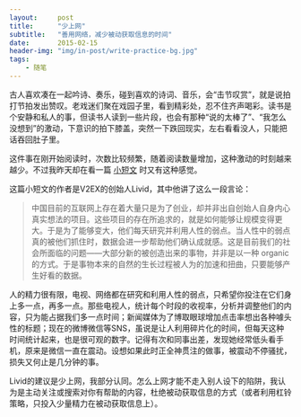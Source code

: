 ```yaml
---
layout:     post
title:      "少上网"
subtitle:   "善用网络，减少被动获取信息的时间"
date:       2015-02-15
header-img: "img/in-post/write-practice-bg.jpg"
tags:
    - 随笔
---
```




古人喜欢凑在一起吟诗、奏乐，碰到喜欢的诗词、音乐，会“击节叹赏”，就是说拍打节拍发出赞叹。老戏迷们聚在戏园子里，看到精彩处，忍不住齐声喝彩。读书是个安静和私人的事，但读书人读到一些片段，也会有那种“说的太棒了”、“我怎么没想到”的激动，下意识的拍下膝盖，突然一下跌回现实，左右看看没人，只能把话吞回肚子里。

这件事在刚开始阅读时，次数比较频繁，随着阅读数量增加，这种激动的时刻越来越少。不过我昨天却在看一篇 [小短文](http://livid.v2ex.com/essays/2012/01/19/inspiration/) 时又有这种感觉。

这篇小短文的作者是V2EX的创始人Livid，其中他讲了这么一段言论：

> 中国目前的互联网上存在着大量只是为了创业，却并非出自创始人自身内心真实想法的项目。这些项目的存在所追求的，就是如何能够让规模变得更大。于是为了能够变大，他们每天研究并利用人性的弱点。当人性中的弱点真的被他们抓住时，数据会进一步帮助他们确认成就感。这是目前我们的社会所面临的问题——大部分新的被创造出来的事物，并非是以一种 organic 的方式。于是事物本来的自然的生长过程被人为的加速和扭曲，只要能够产生好看的数据。

人的精力很有限，电视、网络都在研究和利用人性的弱点，只希望你投注在它们身上多一点，再多一点。那些电视人，统计每个时段的收视率，分析并调整他们的内容，只为能占据我们多一点时间；新闻媒体为了博取眼球增加点击率想出各种噱头性的标题；现在的微博微信等SNS，虽说是让人利用碎片化的时间，但每天这种时间统计起来，也是很可观的数字。记得有次和同事出差，发现她经常低头看手机，原来是微信一直在震动。设想如果此时正全神贯注的做事，被震动不停骚扰，损失又何止是几分钟的事。

Livid的建议是少上网，我部分认同。怎么上网才能不走入别人设下的陷阱，我认为是主动关注或搜索对你有帮助的内容，杜绝被动获取信息的方式（或者利用杠铃策略，只投入少量精力在被动获取信息上）。